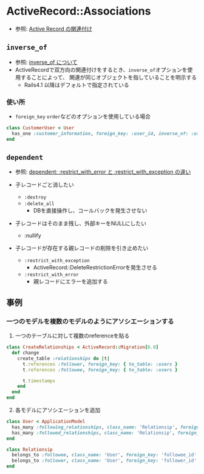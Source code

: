 # ActiveRecord::Associations
- 参照: [Active Record の関連付け](https://railsguides.jp/association_basics.html)

## `inverse_of`
- 参照: [inverse_of について](https://qiita.com/itp926/items/9cac175d3b35945b8f7e)
- ActiveRecordで双方向の関連付けをするとき、`inverse_of`オプションを使用することによって、
関連が同じオブジェクトを指していることを明示する
  - Rails4.1 以降はデフォルトで指定されている

### 使い所
- `foreign_key` `order`などのオプションを使用している場合
```ruby
class CustomerUser < User
  has_one :customer_information, foreign_key: :user_id, inverse_of: :user, dependent: :destroy
end
```

## `dependent`
- 参照: [dependent: :restrict_with_error と :restrict_with_exception の違い](https://qiita.com/jnchito/items/3456ce734ef41d216ecd)
- 子レコードごと消したい
  - `:destroy`
  - `:delete_all`
    - DBを直接操作し、コールバックを発生させない

- 子レコードはそのまま残し、外部キーをNULLにしたい
  - :nullify

- 子レコードが存在する親レコードの削除を引き止めたい
  - `:restrict_with_exception`
    - ActiveRecord::DeleteRestrictionErrorを発生させる
  - `:restrict_with_error`
    - 親レコードにエラーを追加する

## 事例
### 一つのモデルを複数のモデルのようにアソシエーションする
1. 一つのテーブルに対して複数のreferenceを貼る
```ruby
class CreateRelationships < ActiveRecord::Migration[6.0]
  def change
    create_table :relationships do |t|
      t.references :follower, foreign_key: { to_table: :users }
      t.references :followee, foreign_key: { to_table: :users }

      t.timestamps
    end
  end
end
```

2. 各モデルにアソシエーションを追加
```ruby
class User < ApplicationModel
  has_many :following_relationships, class_name: 'Relationsip', foreign_key: 'followee_id', dependent: :destroy
  has_many :followed_relationships, class_name: 'Relationsip', foreign_key: 'follower_id', dependent: :destroy
end
```

```ruby
class Relationsip
  belongs_to :followee, class_name: 'User', foreign_key: 'followee_id'
  belongs_to :follower, class_name: 'User', foreign_key: 'follower_id'
end
```
